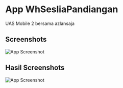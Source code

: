 # App WhSesliaPandiangan
UAS Mobile 2 bersama azlansaja

## Screenshots
![App Screenshot](https://images2.imgbox.com/ca/6b/f8Mpc16i_o.png)

## Hasil Screenshots
![App Screenshot](https://images2.imgbox.com/cf/03/n25TzCeh_o.png)
